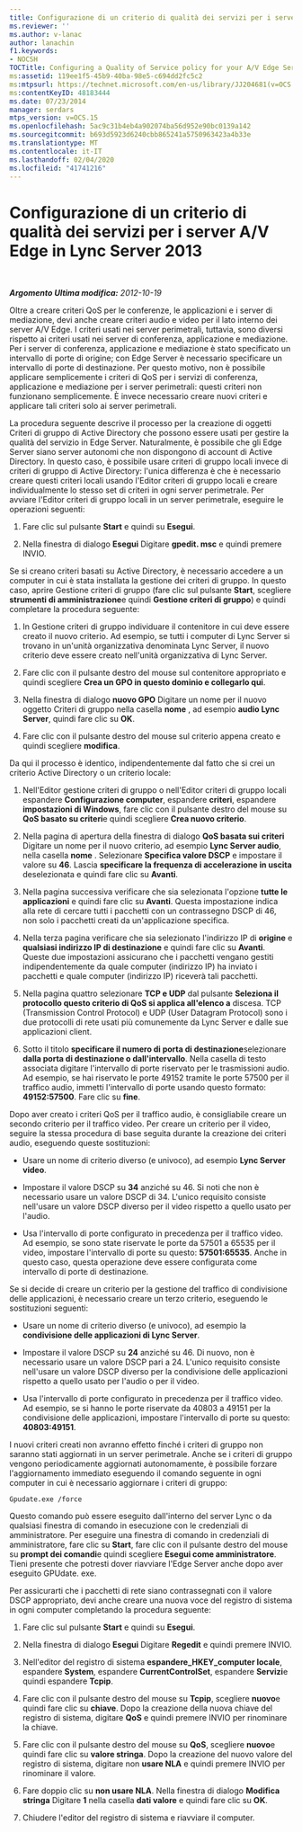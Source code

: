 ```yaml
---
title: Configurazione di un criterio di qualità dei servizi per i server A/V Edge
ms.reviewer: ''
ms.author: v-lanac
author: lanachin
f1.keywords:
- NOCSH
TOCTitle: Configuring a Quality of Service policy for your A/V Edge Servers
ms:assetid: 119ee1f5-45b9-40ba-98e5-c694dd2fc5c2
ms:mtpsurl: https://technet.microsoft.com/en-us/library/JJ204681(v=OCS.15)
ms:contentKeyID: 48183444
ms.date: 07/23/2014
manager: serdars
mtps_version: v=OCS.15
ms.openlocfilehash: 5ac9c31b4eb4a902074ba56d952e90bc0139a142
ms.sourcegitcommit: b693d5923d6240cbb865241a5750963423a4b33e
ms.translationtype: MT
ms.contentlocale: it-IT
ms.lasthandoff: 02/04/2020
ms.locfileid: "41741216"
---
```

<div data-xmlns="http://www.w3.org/1999/xhtml">

<div class="topic" data-xmlns="http://www.w3.org/1999/xhtml" data-msxsl="urn:schemas-microsoft-com:xslt" data-cs="http://msdn.microsoft.com/en-us/">

<div data-asp="http://msdn2.microsoft.com/asp">

# <a name="configuring-a-quality-of-service-policy-for-your-av-edge-servers-in-lync-server-2013"></a>Configurazione di un criterio di qualità dei servizi per i server A/V Edge in Lync Server 2013

</div>

<div id="mainSection">

<div id="mainBody">

<span> </span>

_**Argomento Ultima modifica:** 2012-10-19_

Oltre a creare criteri QoS per le conferenze, le applicazioni e i server di mediazione, devi anche creare criteri audio e video per il lato interno dei server A/V Edge. I criteri usati nei server perimetrali, tuttavia, sono diversi rispetto ai criteri usati nei server di conferenza, applicazione e mediazione. Per i server di conferenza, applicazione e mediazione è stato specificato un intervallo di porte di origine; con Edge Server è necessario specificare un intervallo di porte di destinazione. Per questo motivo, non è possibile applicare semplicemente i criteri di QoS per i servizi di conferenza, applicazione e mediazione per i server perimetrali: questi criteri non funzionano semplicemente. È invece necessario creare nuovi criteri e applicare tali criteri solo ai server perimetrali.

La procedura seguente descrive il processo per la creazione di oggetti Criteri di gruppo di Active Directory che possono essere usati per gestire la qualità del servizio in Edge Server. Naturalmente, è possibile che gli Edge Server siano server autonomi che non dispongono di account di Active Directory. In questo caso, è possibile usare criteri di gruppo locali invece di criteri di gruppo di Active Directory: l'unica differenza è che è necessario creare questi criteri locali usando l'Editor criteri di gruppo locali e creare individualmente lo stesso set di criteri in ogni server perimetrale. Per avviare l'Editor criteri di gruppo locali in un server perimetrale, eseguire le operazioni seguenti:

1.  Fare clic sul pulsante **Start** e quindi su **Esegui**.

2.  Nella finestra di dialogo **Esegui** Digitare **gpedit. msc** e quindi premere INVIO.

Se si creano criteri basati su Active Directory, è necessario accedere a un computer in cui è stata installata la gestione dei criteri di gruppo. In questo caso, aprire Gestione criteri di gruppo (fare clic sul pulsante **Start**, scegliere **strumenti di amministrazione**e quindi **Gestione criteri di gruppo**) e quindi completare la procedura seguente:

1.  In Gestione criteri di gruppo individuare il contenitore in cui deve essere creato il nuovo criterio. Ad esempio, se tutti i computer di Lync Server si trovano in un'unità organizzativa denominata Lync Server, il nuovo criterio deve essere creato nell'unità organizzativa di Lync Server.

2.  Fare clic con il pulsante destro del mouse sul contenitore appropriato e quindi scegliere **Crea un GPO in questo dominio e collegarlo qui**.

3.  Nella finestra di dialogo **nuovo GPO** Digitare un nome per il nuovo oggetto Criteri di gruppo nella casella **nome** , ad esempio **audio Lync Server**, quindi fare clic su **OK**.

4.  Fare clic con il pulsante destro del mouse sul criterio appena creato e quindi scegliere **modifica**.

Da qui il processo è identico, indipendentemente dal fatto che si crei un criterio Active Directory o un criterio locale:

1.  Nell'Editor gestione criteri di gruppo o nell'Editor criteri di gruppo locali espandere **Configurazione computer**, espandere **criteri**, espandere **impostazioni di Windows**, fare clic con il pulsante destro del mouse su **QoS basato su criteri**e quindi scegliere **Crea nuovo criterio**.

2.  Nella pagina di apertura della finestra di dialogo **QoS basata sui criteri** Digitare un nome per il nuovo criterio, ad esempio **Lync Server audio**, nella casella **nome** . Selezionare **Specifica valore DSCP** e impostare il valore su **46**. Lascia **specificare la frequenza di accelerazione in uscita** deselezionata e quindi fare clic su **Avanti**.

3.  Nella pagina successiva verificare che sia selezionata l'opzione **tutte le applicazioni** e quindi fare clic su **Avanti**. Questa impostazione indica alla rete di cercare tutti i pacchetti con un contrassegno DSCP di 46, non solo i pacchetti creati da un'applicazione specifica.

4.  Nella terza pagina verificare che sia selezionato l'indirizzo IP di **origine** e **qualsiasi indirizzo IP di destinazione** e quindi fare clic su **Avanti**. Queste due impostazioni assicurano che i pacchetti vengano gestiti indipendentemente da quale computer (indirizzo IP) ha inviato i pacchetti e quale computer (indirizzo IP) riceverà tali pacchetti.

5.  Nella pagina quattro selezionare **TCP e UDP** dal pulsante **Seleziona il protocollo questo criterio di QoS si applica all'elenco a** discesa. TCP (Transmission Control Protocol) e UDP (User Datagram Protocol) sono i due protocolli di rete usati più comunemente da Lync Server e dalle sue applicazioni client.

6.  Sotto il titolo **specificare il numero di porta di destinazione**selezionare **dalla porta di destinazione o dall'intervallo**. Nella casella di testo associata digitare l'intervallo di porte riservato per le trasmissioni audio. Ad esempio, se hai riservato le porte 49152 tramite le porte 57500 per il traffico audio, immetti l'intervallo di porte usando questo formato: **49152:57500**. Fare clic su **fine**.

Dopo aver creato i criteri QoS per il traffico audio, è consigliabile creare un secondo criterio per il traffico video. Per creare un criterio per il video, seguire la stessa procedura di base seguita durante la creazione dei criteri audio, eseguendo queste sostituzioni:

  - Usare un nome di criterio diverso (e univoco), ad esempio **Lync Server video**.

  - Impostare il valore DSCP su **34** anziché su 46. Si noti che non è necessario usare un valore DSCP di 34. L'unico requisito consiste nell'usare un valore DSCP diverso per il video rispetto a quello usato per l'audio.

  - Usa l'intervallo di porte configurato in precedenza per il traffico video. Ad esempio, se sono state riservate le porte da 57501 a 65535 per il video, impostare l'intervallo di porte su questo: **57501:65535**. Anche in questo caso, questa operazione deve essere configurata come intervallo di porte di destinazione.

Se si decide di creare un criterio per la gestione del traffico di condivisione delle applicazioni, è necessario creare un terzo criterio, eseguendo le sostituzioni seguenti:

  - Usare un nome di criterio diverso (e univoco), ad esempio la **condivisione delle applicazioni di Lync Server**.

  - Impostare il valore DSCP su **24** anziché su 46. Di nuovo, non è necessario usare un valore DSCP pari a 24. L'unico requisito consiste nell'usare un valore DSCP diverso per la condivisione delle applicazioni rispetto a quello usato per l'audio o per il video.

  - Usa l'intervallo di porte configurato in precedenza per il traffico video. Ad esempio, se si hanno le porte riservate da 40803 a 49151 per la condivisione delle applicazioni, impostare l'intervallo di porte su questo: **40803:49151**.

I nuovi criteri creati non avranno effetto finché i criteri di gruppo non saranno stati aggiornati in un server perimetrale. Anche se i criteri di gruppo vengono periodicamente aggiornati autonomamente, è possibile forzare l'aggiornamento immediato eseguendo il comando seguente in ogni computer in cui è necessario aggiornare i criteri di gruppo:

    Gpudate.exe /force

Questo comando può essere eseguito dall'interno del server Lync o da qualsiasi finestra di comando in esecuzione con le credenziali di amministratore. Per eseguire una finestra di comando in credenziali di amministratore, fare clic su **Start**, fare clic con il pulsante destro del mouse su **prompt dei comandi**e quindi scegliere **Esegui come amministratore**. Tieni presente che potresti dover riavviare l'Edge Server anche dopo aver eseguito GPUdate. exe.

Per assicurarti che i pacchetti di rete siano contrassegnati con il valore DSCP appropriato, devi anche creare una nuova voce del registro di sistema in ogni computer completando la procedura seguente:

1.  Fare clic sul pulsante **Start** e quindi su **Esegui**.

2.  Nella finestra di dialogo **Esegui** Digitare **Regedit** e quindi premere INVIO.

3.  Nell'editor del registro di sistema **espandere\_HKEY\_computer locale**, espandere **System**, espandere **CurrentControlSet**, espandere **Servizi**e quindi espandere **Tcpip**.

4.  Fare clic con il pulsante destro del mouse su **Tcpip**, scegliere **nuovo**e quindi fare clic su **chiave**. Dopo la creazione della nuova chiave del registro di sistema, digitare **QoS** e quindi premere INVIO per rinominare la chiave.

5.  Fare clic con il pulsante destro del mouse su **QoS**, scegliere **nuovo**e quindi fare clic su **valore stringa**. Dopo la creazione del nuovo valore del registro di sistema, digitare non **usare NLA** e quindi premere INVIO per rinominare il valore.

6.  Fare doppio clic su **non usare NLA**. Nella finestra di dialogo **Modifica stringa** Digitare **1** nella casella **dati valore** e quindi fare clic su **OK**.

7.  Chiudere l'editor del registro di sistema e riavviare il computer.

</div>

<span> </span>

</div>

</div>

</div>

